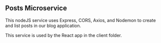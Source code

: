 ## Posts Microservice

This nodeJS service uses Express, CORS, Axios, and Nodemon to create and list posts in our blog application.

This service is used by the React app in the client folder.